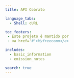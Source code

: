```yaml
---
title: API Cobrato

language_tabs:
  - Shell: cURL

toc_footers:
 - Este projeto é mantido por
 - <a href='#'>Myfreecomm</a>

includes:
  - basic_information
  - emission_notes

search: true
---
```


